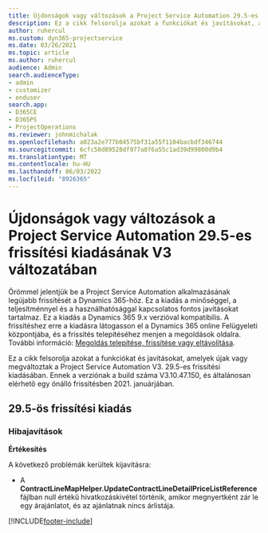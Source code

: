 ```yaml
---
title: Újdonságok vagy változások a Project Service Automation 29.5-es gyorsjavításának V3 változatában
description: Ez a cikk felsorolja azokat a funkciókat és javításokat, amelyek elérhetőek a Project Service Automation 29.5-ös gyorsjavításának V3 változatában.
author: ruhercul
ms.custom: dyn365-projectservice
ms.date: 03/26/2021
ms.topic: article
ms.author: ruhercul
audience: Admin
search.audienceType:
- admin
- customizer
- enduser
search.app:
- D365CE
- D365PS
- ProjectOperations
ms.reviewer: johnmichalak
ms.openlocfilehash: a023a2e777b04575bf31a55f1104bacbdf346744
ms.sourcegitcommit: 6cfc50d89528df977a8f6a55c1ad39d99800d9b4
ms.translationtype: MT
ms.contentlocale: hu-HU
ms.lasthandoff: 06/03/2022
ms.locfileid: "8926365"
---
```

# <a name="whats-new-or-changed-in-project-service-automation-update-release-295-v3"></a>Újdonságok vagy változások a Project Service Automation 29.5-es frissítési kiadásának V3 változatában

Örömmel jelentjük be a Project Service Automation alkalmazásának legújabb frissítését a Dynamics 365-höz. Ez a kiadás a minőséggel, a teljesítménnyel és a használhatósággal kapcsolatos fontos javításokat tartalmaz. Ez a kiadás a Dynamics 365 9.x verzióval kompatibilis. A frissítéshez erre a kiadásra látogasson el a Dynamics 365 online Felügyeleti központjába, és a frissítés telepítéséhez menjen a megoldások oldalra. További információ: [Megoldás telepítése, frissítése vagy eltávolítása](/power-platform/admin/install-remove-preferred-solution).

Ez a cikk felsorolja azokat a funkciókat és javításokat, amelyek újak vagy megváltoztak a Project Service Automation V3. 29.5-es frissítési kiadásában. Ennek a verziónak a build száma V3.10.47.150, és általánosan elérhető egy önálló frissítésben 2021. januárjában.

## <a name="update-release-295"></a>29.5-ös frissítési kiadás

### <a name="bug-fixes"></a>Hibajavítások


**Értékesítés**

A következő problémák kerültek kijavításra:

- A **ContractLineMapHelper.UpdateContractLineDetailPriceListReference** fájlban null értékű hivatkozáskivétel történik, amikor megnyertként zár le egy árajánlatot, és az ajánlatnak nincs árlistája.


[!INCLUDE[footer-include](../includes/footer-banner.md)]
